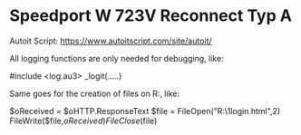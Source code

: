 # Speedport W 723V Reconnect Typ A
Autoit Script: https://www.autoitscript.com/site/autoit/

All logging functions are only needed for debugging, like:

#include <log.au3>
_logit(.....)


Same goes for the creation of files on R:\, like:

$oReceived = $oHTTP.ResponseText
$file = FileOpen("R:\1login.html",2)
FileWrite($file,$oReceived)
FileClose($file)
